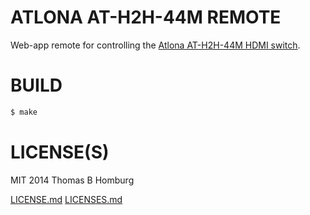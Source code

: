 # ATLONA AT-H2H-44M REMOTE

Web-app remote for controlling the [Atlona AT-H2H-44M HDMI switch](http://atlona.com/product/at-h2h-44m/).

# BUILD

```bash
$ make
```

# LICENSE(S)

MIT 2014 Thomas B Homburg

[LICENSE.md](LICENSE.md)
[LICENSES.md](LICENSES.md)

